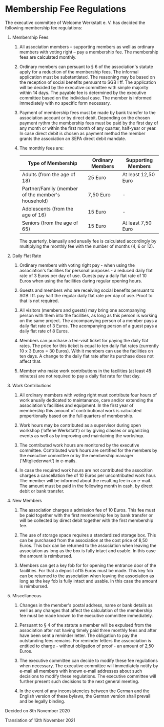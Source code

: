 # Membership Fee Regulations

The executive committee of Welcome Werkstatt e. V. has decided the following membership fee regulations:

1. Membership Fees
    1. All association members – supporting members as well as ordinary members with voting right – pay a membership fee. The membership fees are calculated monthly.

    2. Ordinary members can persuant to § 6 of the association's statute apply for a reduction of the membership fees. The informal application must be substantiated. The reasoning may be based on the reception of social benefits persuant to SGB I ff. The application will be decided by the executive committee with simple majority within 14 days. The payable fee is determined by the executive committee based on the individual case. The member is informed immediately with no specific form necessary.

    3. Payment of membership fees must be made by bank transfer to the association account or by direct debit. Depending on the chosen payment rythm the membership fees must be paid by the first day of any month or withín the first month of any quarter, half-year or year. In case direct debit is chosen as payment method the member grants the association an SEPA direct debit mandate.

    4. The monthly fees are:

        | Type of Membership  | Ordinary Members | Supporting Members |
        | ----------------------- | ------------------------- | ---------------- |
        | Adults (from the age of 18) | 25 Euro | At least 12,50 Euro |
        | Partner/Family (member of the member's household) | 7,50 Euro | - |
        | Adolescents (from the age of 16) | 15 Euro | - |
        | Seniors (from the age of 65) | 15 Euro | At least 7,50 Euro |

        The quarterly, bianually and anually fee is calculated accordingly by multiplying the monthly fee with the number of months (4, 6 or 12).


2. Daily Flat Rate
    1. Ordinary members with voting right pay - when using the association's facilities for personal purposes - a reduced daily flat rate of 3 Euros per day of use. Guests pay a daily flat rate of 10 Euros when using the facilities during regular opening hours.

    2. Guests and members who are receiving social benefits persuant to SGB I ff. pay half the regular daily flat rate per day of use. Proof to that is not required.

    3. All visitors (members and guests) may bring one acompanying person with them into the facilities, as long as this person is working on the same project. The accompanying person of a member pays a daily flat rate of 3 Euros. The acompanying person of a guest pays a daily flat rate of 8 Euros.

    4. Members can purchase a ten-visit ticket for paying the daily flat rates. The price for this ticket is equal to ten daily flat rates (currently 10 x 3 Euros = 30 Euros). With it members can use the facilities on ten days. A change to the daily flat rate after its purchase does not affect that.

    5. Member who make work contributions in the facilities (at least 45 minutes) are not required to pay a daily flat rate for that day.

3. Work Contributions
    1. All ordinary members with voting right must contribute four hours of work anually dedicated to maintanance, care and/or extending the association's facilities and equipment. In the first year of membership this amount of contributional work is calculated propertionally based on the full quarters of membership.

    2. Work hours may be contributed as a supervisor during open workshop ('offene Werkstatt') or by giving classes or organizing events as well as by improving and maintaining the workshop.

    3. The contributed work hours are monitored by the executive committee. Ccntributed work hours are certified for the members by the executive committee or by the membership manager ('Mitgliederwart') in e-mails.

    4. In case the required work hours are not contributed the assocition charges a cancellation fee of 10 Euros per uncontributed work hour. The member will be informed about the resulting fee in an e-mail. The amount must be paid in the following month in cash, by direct debit or bank transfer.


4. New Members
    1. The association charges a admission fee of 10 Euros. This fee must be paid together with the first membership fee by bank transfer or will be collected by direct debit together with the first membership fee.

    2. The use of storage space requires a standardized storage box. This can be purchased from the association at the cost price of 8,50 Euros. This box can be returned to the association when leaving the association as long as the box is fully intact and usable. In this case the amount is reimbursed.

    3. Members can get a key fob for for opening the entrance door of the facilities. For that a deposit of15 Euros must be made. This key fob can be returned to the association when leaving the association as long as the key fob is fully intact and usable. In this case the amount is reimbursed.



5. Miscellaneous
    1. Changes in the member's postal address, name or bank details as well as any changes that affect the calculation of the membership fee must be made known to the executive committee immediately.

    2. Persuant to § 4 of the statute a member will be expulsed from the association after not having timely paid three monthly fees and after have been sent a reminder letter. The obligation to pay the outstanding fees remains. For reminder letters the asscociation is entitled to charge - without obligation of proof - an amount of 2,50 Euros.

    3. The executive committee can decide to modify these fee regulations when necessary. The executive committee will immediately notify by e-mail all members with known e-mail addresses about such decisions to modify these regulations. The executive committee will further present such decisions to the next general meeting.

    4. In the event of any inconsistencies between the German and the English version of these bylaws, the German version shall prevail and be legally binding.


Decided on 8th November 2020

Translation of 13th November 2021
